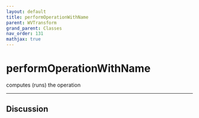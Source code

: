 ```yaml
---
layout: default
title: performOperationWithName
parent: WVTransform
grand_parent: Classes
nav_order: 131
mathjax: true
---
```


#  performOperationWithName

computes (runs) the operation


---

## Discussion

  
